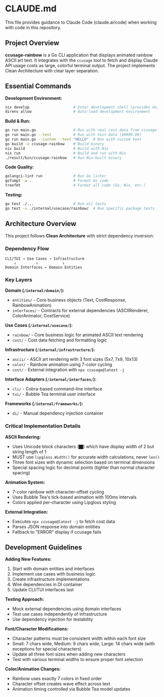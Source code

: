 # CLAUDE.md

This file provides guidance to Claude Code (claude.ai/code) when working with code in this repository.

## Project Overview

**ccusage-rainbow** is a Go CLI application that displays animated rainbow ASCII art text. It integrates with the `ccusage` tool to fetch and display Claude API usage costs as large, colorful terminal output. The project implements Clean Architecture with clear layer separation.

## Essential Commands

**Development Environment:**
```bash
nix develop                    # Enter development shell (provides Go, linters, formatters)
direnv allow                   # Auto-load development environment
```

**Build & Run:**
```bash
go run main.go                 # Run with real cost data from ccusage
go run main.go --test          # Run with test data ($9999.99)
go run main.go --custom --text "HELLO"  # Run with custom text
go build -o ccusage-rainbow    # Build binary
nix build                      # Build with Nix
nix run                        # Build and run with Nix
./result/bin/ccusage-rainbow   # Run Nix-built binary
```

**Code Quality:**
```bash
golangci-lint run              # Run Go linter
gofumpt -w .                   # Format Go code
treefmt                        # Format all code (Go, Nix, etc.)
```

**Testing:**
```bash
go test ./...                  # Run all tests
go test -v ./internal/usecase/rainbow/  # Run specific package tests
```

## Architecture Overview

This project follows **Clean Architecture** with strict dependency inversion:

### Dependency Flow
```
CLI/TUI → Use Cases → Infrastructure
    ↓         ↓           ↓
Domain Interfaces ← Domain Entities
```

### Key Layers

**Domain (`/internal/domain/`):**
- `entities/` - Core business objects (Text, CostResponse, RainbowAnimation)
- `interfaces/` - Contracts for external dependencies (ASCIIRenderer, ColorAnimator, CostService)

**Use Cases (`/internal/usecase/`):**
- `rainbow/` - Core business logic for animated ASCII text rendering
- `cost/` - Cost data fetching and formatting logic

**Infrastructure (`/internal/infrastructure/`):**
- `ascii/` - ASCII art rendering with 3 font sizes (5x7, 7x9, 10x13)
- `color/` - Rainbow animation using 7-color cycling
- `cost/` - External integration with `npx ccusage@latest -j`

**Interface Adapters (`/internal/interfaces/`):**
- `cli/` - Cobra-based command-line interface
- `tui/` - Bubble Tea terminal user interface

**Frameworks (`/internal/frameworks/`):**
- `di/` - Manual dependency injection container

### Critical Implementation Details

**ASCII Rendering:**
- Uses Unicode block characters (`██`) which have display width of 2 but string length of 1
- MUST use `lipgloss.Width()` for accurate width calculations, never `len()`
- Three font sizes with dynamic selection based on terminal dimensions
- Special spacing logic for decimal points (tighter than normal character spacing)

**Animation System:**
- 7-color rainbow with character-offset cycling
- Uses Bubble Tea's tick-based animation with 100ms intervals
- Colors applied per-character using Lipgloss styling

**External Integration:**
- Executes `npx ccusage@latest -j` to fetch cost data
- Parses JSON response into domain entities
- Fallback to "ERROR" display if ccusage fails

## Development Guidelines

**Adding New Features:**
1. Start with domain entities and interfaces
2. Implement use cases with business logic
3. Create infrastructure implementations
4. Wire dependencies in DI container
5. Update CLI/TUI interfaces last

**Testing Approach:**
- Mock external dependencies using domain interfaces
- Test use cases independently of infrastructure
- Use dependency injection for testability

**Font/Character Modifications:**
- Character patterns must be consistent width within each font size
- Small: 7 chars wide, Medium: 9 chars wide, Large: 14 chars wide (with exceptions for special characters)
- Update all three font sizes when adding new characters
- Test with various terminal widths to ensure proper font selection

**Color/Animation Changes:**
- Rainbow uses exactly 7 colors in fixed order
- Character offset creates wave effect across text
- Animation timing controlled via Bubble Tea model updates